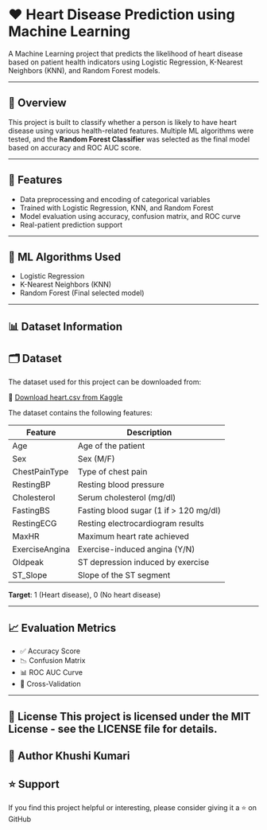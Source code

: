 # ❤️ Heart Disease Prediction using Machine Learning

A Machine Learning project that predicts the likelihood of heart disease based on patient health indicators using Logistic Regression, K-Nearest Neighbors (KNN), and Random Forest models.

---

## 📌 Overview

This project is built to classify whether a person is likely to have heart disease using various health-related features. Multiple ML algorithms were tested, and the **Random Forest Classifier** was selected as the final model based on accuracy and ROC AUC score.

---

## 🚀 Features

- Data preprocessing and encoding of categorical variables  
- Trained with Logistic Regression, KNN, and Random Forest    
- Model evaluation using accuracy, confusion matrix, and ROC curve  
- Real-patient prediction support  

---

## 🧠 ML Algorithms Used

- Logistic Regression
- K-Nearest Neighbors (KNN)
- Random Forest (Final selected model)

---

## 📊 Dataset Information

## 🗂️ Dataset

The dataset used for this project can be downloaded from:

🔗 [Download heart.csv from Kaggle](https://www.kaggle.com/datasets/fedesoriano/heart-failure-prediction)

The dataset contains the following features:

| Feature | Description |
|--------|-------------|
| Age | Age of the patient |
| Sex | Sex (M/F) |
| ChestPainType | Type of chest pain |
| RestingBP | Resting blood pressure |
| Cholesterol | Serum cholesterol (mg/dl) |
| FastingBS | Fasting blood sugar (1 if > 120 mg/dl) |
| RestingECG | Resting electrocardiogram results |
| MaxHR | Maximum heart rate achieved |
| ExerciseAngina | Exercise-induced angina (Y/N) |
| Oldpeak | ST depression induced by exercise |
| ST_Slope | Slope of the ST segment |

**Target**: 1 (Heart disease), 0 (No heart disease)

---

## 📈 Evaluation Metrics

- ✅ Accuracy Score
- 📉 Confusion Matrix
- 📊 ROC AUC Curve
- 🔁 Cross-Validation

---
📄 License
This project is licensed under the MIT License - see the LICENSE file for details.
---
👤 Author
Khushi Kumari
----
## ⭐ Support

If you find this project helpful or interesting, please consider giving it a ⭐ on GitHub 


